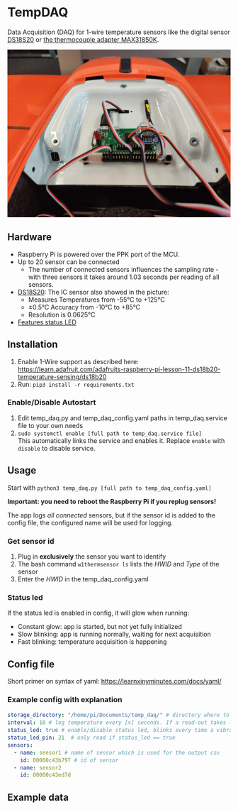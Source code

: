 # TempDAQ
Data Acquisition (DAQ) for 1-wire temperature sensors like the digital sensor [DS18S20](https://www.adafruit.com/product/374) or [the thermocouple adapter MAX31850K](https://www.adafruit.com/product/1727).

![tempdaq](docs/tempdaq.jpg)

## Hardware
- Raspberry Pi is powered over the PPK port of the MCU.
- Up to 20 sensor can be connected 
    - The number of connected sensors influences the sampling rate - with three sensors it takes around 1.03 seconds per reading of all sensors.
- [DS18S20](https://www.adafruit.com/product/374): The IC sensor also showed in the picture:
    - Measures Temperatures from -55°C to +125°C
    - ±0.5°C Accuracy from -10°C to +85°C
    - Resolution is 0.0625°C
- [Features status LED](#status-led)

## Installation
1. Enable 1-Wire support as described here: https://learn.adafruit.com/adafruits-raspberry-pi-lesson-11-ds18b20-temperature-sensing/ds18b20
2. Run: `pip3 install -r requirements.txt`

### Enable/Disable Autostart
1. Edit temp_daq.py and temp_daq_config.yaml paths in temp_daq.service file to your own needs 
2. `sudo systemctl enable [full path to temp_daq.service file]`    
    This automatically links the service and enables it. Replace `enable` with `disable` to disable service.

## Usage
Start with `python3 temp_daq.py [full path to temp_daq_config.yaml]`

**Important: you need to reboot the Raspberry Pi if you replug sensors!**

The app logs _all connected_ sensors, but if the sensor id is added to the config file, 
the configured name will be used for logging. 

### Get sensor id
1. Plug in **exclusively** the sensor you want to identify
2. The bash command `w1thermsensor ls` lists the _HWID_ and _Type_ of the sensor
3. Enter the _HWID_ in the temp_daq_config.yaml

### Status led
If the status led is enabled in config, it will glow when running:
- Constant glow: app is started, but not yet fully initialized
- Slow blinking: app is running normally, waiting for next acquisition
- Fast blinking: temperature acquisition is happening

## Config file
Short primer on syntax of yaml: https://learnxinyminutes.com/docs/yaml/

### Example config with explanation
```yaml
storage_directory: "/home/pi/Documents/temp_daq/" # directory where to put output csv files
interval: 10 # log temperature every [x] seconds. If a read-out takes longer as the interval time, the next read-out will be skipped.
status_led: true # enable/disable status led, blinks every time a vibration file is written
status_led_pin: 21  # only read if status_led == true
sensors: 
  - name: sensor1 # name of sensor which is used for the output csv
    id: 00000c43b797 # id of sensor
  - name: sensor2
    id: 00000c43ed7d
```

## Example data
